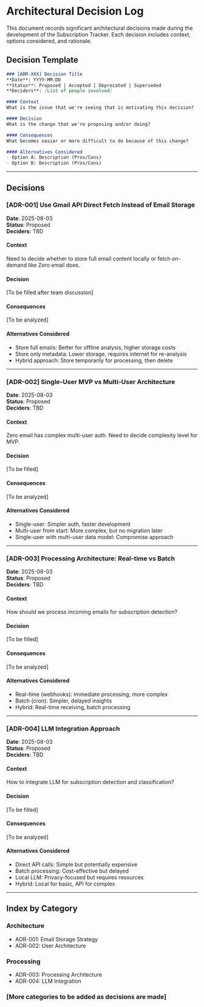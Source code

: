 # Architectural Decision Log

This document records significant architectural decisions made during the development of the Subscription Tracker. Each decision includes context, options considered, and rationale.

## Decision Template

```markdown
### [ADR-XXX] Decision Title
**Date**: YYYY-MM-DD  
**Status**: Proposed | Accepted | Deprecated | Superseded  
**Deciders**: [List of people involved]  

#### Context
What is the issue that we're seeing that is motivating this decision?

#### Decision
What is the change that we're proposing and/or doing?

#### Consequences
What becomes easier or more difficult to do because of this change?

#### Alternatives Considered
- Option A: Description (Pros/Cons)
- Option B: Description (Pros/Cons)
```

---

## Decisions

### [ADR-001] Use Gmail API Direct Fetch Instead of Email Storage
**Date**: 2025-08-03  
**Status**: Proposed  
**Deciders**: TBD  

#### Context
Need to decide whether to store full email content locally or fetch on-demand like Zero email does.

#### Decision
[To be filled after team discussion]

#### Consequences
[To be analyzed]

#### Alternatives Considered
- Store full emails: Better for offline analysis, higher storage costs
- Store only metadata: Lower storage, requires internet for re-analysis
- Hybrid approach: Store temporarily for processing, then delete

---

### [ADR-002] Single-User MVP vs Multi-User Architecture
**Date**: 2025-08-03  
**Status**: Proposed  
**Deciders**: TBD  

#### Context
Zero email has complex multi-user auth. Need to decide complexity level for MVP.

#### Decision
[To be filled]

#### Consequences
[To be analyzed]

#### Alternatives Considered
- Single-user: Simpler auth, faster development
- Multi-user from start: More complex, but no migration later
- Single-user with multi-user data model: Compromise approach

---

### [ADR-003] Processing Architecture: Real-time vs Batch
**Date**: 2025-08-03  
**Status**: Proposed  
**Deciders**: TBD  

#### Context
How should we process incoming emails for subscription detection?

#### Decision
[To be filled]

#### Consequences
[To be analyzed]

#### Alternatives Considered
- Real-time (webhooks): Immediate processing, more complex
- Batch (cron): Simpler, delayed insights
- Hybrid: Real-time receiving, batch processing

---

### [ADR-004] LLM Integration Approach
**Date**: 2025-08-03  
**Status**: Proposed  
**Deciders**: TBD  

#### Context
How to integrate LLM for subscription detection and classification?

#### Decision
[To be filled]

#### Consequences
[To be analyzed]

#### Alternatives Considered
- Direct API calls: Simple but potentially expensive
- Batch processing: Cost-effective but delayed
- Local LLM: Privacy-focused but requires resources
- Hybrid: Local for basic, API for complex

---

## Index by Category

### Architecture
- ADR-001: Email Storage Strategy
- ADR-002: User Architecture

### Processing
- ADR-003: Processing Architecture
- ADR-004: LLM Integration

### [More categories to be added as decisions are made]